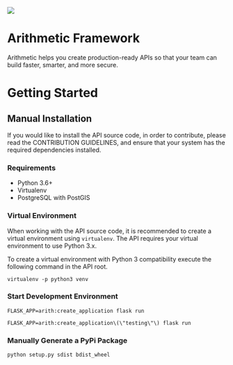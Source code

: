 [<img src="https://travis-ci.org/joshuapowell/arith.svg?branch=master" />](https://travis-ci.org/joshuapowell/arith)

# Arithmetic Framework
Arithmetic helps you create production-ready APIs so that your team can build faster, smarter, and more secure.

# Getting Started

## Manual Installation
If you would like to install the API source code, in order to contribute,
please read the CONTRIBUTION GUIDELINES, and ensure that your system has the
required dependencies installed.

### Requirements

- Python 3.6+
- Virtualenv
- PostgreSQL with PostGIS

### Virtual Environment
When working with the API source code, it is recommended to create a virtual
environment using `virtualenv`. The API requires your virtual environment to
use Python 3.x.

To create a virtual environment with Python 3 compatibility execute the
following command in the API root.

```
virtualenv -p python3 venv
```

### Start Development Environment
```
FLASK_APP=arith:create_application flask run
```

```
FLASK_APP=arith:create_application\(\"testing\"\) flask run
```

### Manually Generate a PyPi Package
```
python setup.py sdist bdist_wheel
```